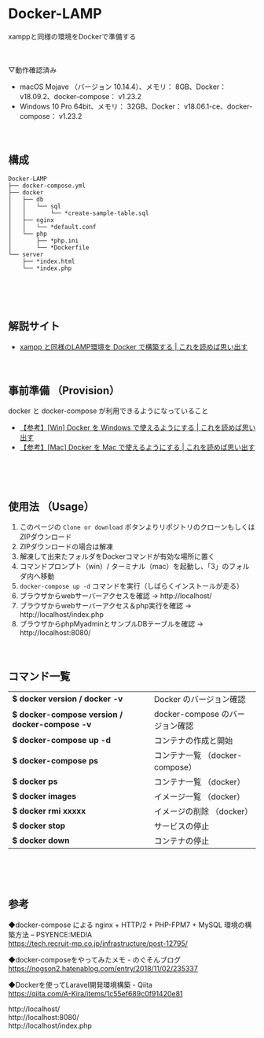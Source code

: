 # Docker-LAMP
xamppと同様の環境をDockerで準備する
<br><br><br>


▽動作確認済み
* macOS Mojave （バージョン 10.14.4）、メモリ： 8GB、Docker： v18.09.2、docker-compose： v1.23.2
* Windows 10 Pro 64bit、メモリ： 32GB、Docker： v18.06.1-ce、docker-compose： v1.23.2
<br><br><br>



## 構成
```
Docker-LAMP
├── docker-compose.yml
├── docker
│   ├── db
│   │   └── sql
│   │       └── *create-sample-table.sql
│   ├── nginx
│   │   └── *default.conf
│   └── php
│       ├── *php.ini
│       └── *Dockerfile
└── server
    ├── *index.html
    └── *index.php
```




<br><br><br>



## 解説サイト

* [xampp と同様のLAMP環境を Docker で構築する | これを読めば思い出す](https://www.koreyome.com/web/docker-environment-like-xampp/)
<br><br><br>



## 事前準備 （Provision）

docker と docker-compose が利用できるようになっていること

* [【参考】[Win] Docker を Windows で使えるようにする | これを読めば思い出す](https://www.koreyome.com/web/docker-install-for-windows/)
* [【参考】[Mac] Docker を Mac で使えるようにする | これを読めば思い出す](https://www.koreyome.com/web/docker-install-desktop-for-mac/)




<br><br><br>


## 使用法 （Usage）

1. このページの `Clone or download` ボタンよりリポジトリのクローンもしくはZIPダウンロード
2. ZIPダウンロードの場合は解凍
3. 解凍して出来たフォルダをDockerコマンドが有効な場所に置く
4. コマンドプロンプト（win）/ ターミナル（mac）を起動し、「3」のフォルダ内へ移動
5. `docker-compose up -d` コマンドを実行（しばらくインストールが走る）
6. ブラウザからwebサーバーアクセスを確認 → http://localhost/
7. ブラウザからwebサーバーアクセス＆php実行を確認 → http://localhost/index.php
8. ブラウザからphpMyadminとサンプルDBテーブルを確認 → http://localhost:8080/
<br><br><br>



## コマンド一覧

<table>
 <tr>
  <td><b>$ docker version / docker -v</b></td>
  <td>Docker のバージョン確認</td>
 </tr>
 <tr>
  <td><b>$ docker-compose version / docker-compose -v</b></td>
  <td>docker-compose のバージョン確認</td>
 </tr>
 <tr>
  <td><b>$ docker-compose up -d</b></td>
  <td>コンテナの作成と開始</td>
 </tr>
 <tr>
  <td><b>$ docker-compose ps</b></td>
  <td>コンテナ一覧 （docker-compose）</td>
 </tr>
 <tr>
  <td><b>$ docker ps</b></td>
  <td>コンテナ一覧 （docker）</td>
 </tr>
 <tr>
  <td><b>$ docker images</b></td>
  <td>イメージ一覧 （docker）</td>
 </tr>
 <tr>
  <td><b>$ docker rmi xxxxx</b></td>
  <td>イメージの削除 （docker）</td>
 </tr>
 <tr>
  <td><b>$ docker stop</b></td>
  <td>サービスの停止</td>
 </tr>
 <tr>
  <td><b>$ docker down</b></td>
  <td>コンテナの停止</td>
 </tr>
</table>  
<br><br><br>







## 参考
◆docker-compose による nginx + HTTP/2 + PHP-FPM7 + MySQL 環境の構築方法 &#8211; PSYENCE:MEDIA  
https://tech.recruit-mp.co.jp/infrastructure/post-12795/  

◆docker-composeをやってみたメモ - のぐそんブログ  
https://nogson2.hatenablog.com/entry/2018/11/02/235337  

◆Dockerを使ってLaravel開発環境構築 - Qiita  
https://qiita.com/A-Kira/items/1c55ef689c0f91420e81  

http://localhost/  
http://localhost:8080/  
http://localhost/index.php  
















